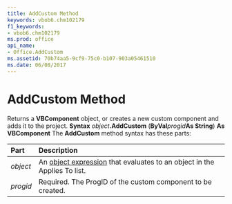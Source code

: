 ```yaml
---
title: AddCustom Method
keywords: vbob6.chm102179
f1_keywords:
- vbob6.chm102179
ms.prod: office
api_name:
- Office.AddCustom
ms.assetid: 70b74aa5-9cf9-75c0-b107-903a05461510
ms.date: 06/08/2017
---
```



# AddCustom Method



Returns a  **VBComponent** object, or creates a new custom component and adds it to the project.
 **Syntax**
 _object_**.AddCustom** (**ByVal**_progid_**As String**) **As VBComponent**
The  **AddCustom** method syntax has these parts:


|**Part**|**Description**|
|:-----|:-----|
| _object_|An [object expression](vbe-glossary.md) that evaluates to an object in the Applies To list.|
| _progid_|Required. The ProgID of the custom component to be created.|

